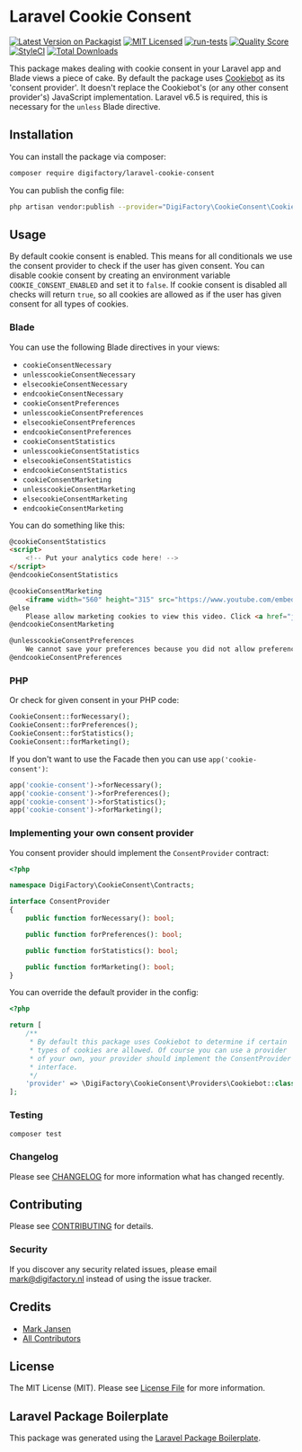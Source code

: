 # Laravel Cookie Consent

[![Latest Version on Packagist](https://img.shields.io/packagist/v/digifactory/laravel-cookie-consent.svg?style=flat-square)](https://packagist.org/packages/digifactory/laravel-cookie-consent)
[![MIT Licensed](https://img.shields.io/github/license/digifactory/laravel-cookie-consent?style=flat-square)](LICENSE.md)
[![run-tests](https://github.com/digifactory/laravel-cookie-consent/actions/workflows/run-php-tests.yml/badge.svg)](https://github.com/digifactory/laravel-cookie-consent/actions/workflows/run-php-tests.yml)
[![Quality Score](https://img.shields.io/scrutinizer/g/digifactory/laravel-cookie-consent.svg?style=flat-square)](https://scrutinizer-ci.com/g/digifactory/laravel-cookie-consent)
[![StyleCI](https://styleci.io/repos/243287364/shield?branch=master)](https://styleci.io/repos/243287364)
[![Total Downloads](https://img.shields.io/packagist/dt/digifactory/laravel-cookie-consent.svg?style=flat-square)](https://packagist.org/packages/digifactory/laravel-cookie-consent)

This package makes dealing with cookie consent in your Laravel app and Blade views a piece of cake. By default the package uses [Cookiebot](https://manage.cookiebot.com/goto/signup?rid=R4INC) as its 'consent provider'. It doesn't replace the Cookiebot's (or any other consent provider's) JavaScript implementation.
Laravel v6.5 is required, this is necessary for the `unless` Blade directive.

## Installation

You can install the package via composer:

```bash
composer require digifactory/laravel-cookie-consent
```

You can publish the config file:
      
``` bash
php artisan vendor:publish --provider="DigiFactory\CookieConsent\CookieConsentServiceProvider" --tag="config"
```

## Usage

By default cookie consent is enabled. This means for all conditionals we use the consent provider to check if the user has given consent. You can disable cookie consent by creating an environment variable `COOKIE_CONSENT_ENABLED` and set it to `false`. If cookie consent is disabled all checks will return `true`, so all cookies are allowed as if the user has given consent for all types of cookies.

### Blade

You can use the following Blade directives in your views:

- `cookieConsentNecessary`
- `unlesscookieConsentNecessary`
- `elsecookieConsentNecessary`
- `endcookieConsentNecessary`
- `cookieConsentPreferences`
- `unlesscookieConsentPreferences`
- `elsecookieConsentPreferences`
- `endcookieConsentPreferences`
- `cookieConsentStatistics`
- `unlesscookieConsentStatistics`
- `elsecookieConsentStatistics`
- `endcookieConsentStatistics`
- `cookieConsentMarketing`
- `unlesscookieConsentMarketing`
- `elsecookieConsentMarketing`
- `endcookieConsentMarketing`

You can do something like this:

```html
@cookieConsentStatistics
<script>
    <!-- Put your analytics code here! -->
</script>
@endcookieConsentStatistics

@cookieConsentMarketing
    <iframe width="560" height="315" src="https://www.youtube.com/embed/fzQSE_3eLKk" frameborder="0" allow="accelerometer; autoplay; encrypted-media; gyroscope; picture-in-picture" allowfullscreen></iframe>
@else
    Please allow marketing cookies to view this video. Click <a href="javascript: Cookiebot.renew()">here</a> to renew or change your cookie consent.
@endcookieConsentMarketing

@unlesscookieConsentPreferences
    We cannot save your preferences because you did not allow preference cookies.
@endcookieConsentPreferences
```

### PHP

Or check for given consent in your PHP code:

```php
CookieConsent::forNecessary();
CookieConsent::forPreferences();
CookieConsent::forStatistics();
CookieConsent::forMarketing();
```

If you don't want to use the Facade then you can use `app('cookie-consent')`:

```php
app('cookie-consent')->forNecessary();
app('cookie-consent')->forPreferences();
app('cookie-consent')->forStatistics();
app('cookie-consent')->forMarketing();
```

### Implementing your own consent provider

You consent provider should implement the `ConsentProvider` contract:

```php
<?php

namespace DigiFactory\CookieConsent\Contracts;

interface ConsentProvider
{
    public function forNecessary(): bool;

    public function forPreferences(): bool;

    public function forStatistics(): bool;

    public function forMarketing(): bool;
}
```

You can override the default provider in the config: 

```php
<?php

return [
    /**
     * By default this package uses Cookiebot to determine if certain
     * types of cookies are allowed. Of course you can use a provider
     * of your own, your provider should implement the ConsentProvider
     * interface.
     */
    'provider' => \DigiFactory\CookieConsent\Providers\Cookiebot::class,
];
```

### Testing

``` bash
composer test
```

### Changelog

Please see [CHANGELOG](CHANGELOG.md) for more information what has changed recently.

## Contributing

Please see [CONTRIBUTING](CONTRIBUTING.md) for details.

### Security

If you discover any security related issues, please email mark@digifactory.nl instead of using the issue tracker.

## Credits

- [Mark Jansen](https://github.com/digifactory)
- [All Contributors](../../contributors)

## License

The MIT License (MIT). Please see [License File](LICENSE.md) for more information.

## Laravel Package Boilerplate

This package was generated using the [Laravel Package Boilerplate](https://laravelpackageboilerplate.com).
